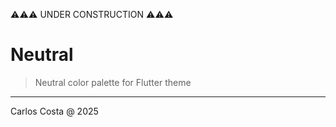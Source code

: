⚠️⚠️⚠️ UNDER CONSTRUCTION ⚠️⚠️⚠️

# Neutral

> Neutral color palette for Flutter theme

---

Carlos Costa @ 2025